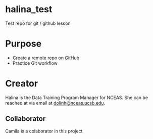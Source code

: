 # halina_test
Test repo for git / github lesson

# Purpose

- Create a remote repo on GitHub
- Practice Git workflow

# Creator
Halina is the Data Training Program Manager for NCEAS. She can be reached at via email at [dolinh@nceas.ucsb.edu](mailto:dolinh@nceas.ucsb.edu).

## Collaborator
Camila is a colaborator in this project